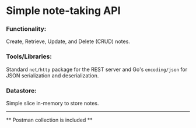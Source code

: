 # Simple note-taking API

### Functionality: 
Create, Retrieve, Update, and Delete (CRUD) notes.

### Tools/Libraries: 
Standard `net/http` package for the REST server and Go's `encoding/json` for JSON serialization and deserialization.

### Datastore: 
Simple slice in-memory to store notes.

---
** Postman collection is included **
